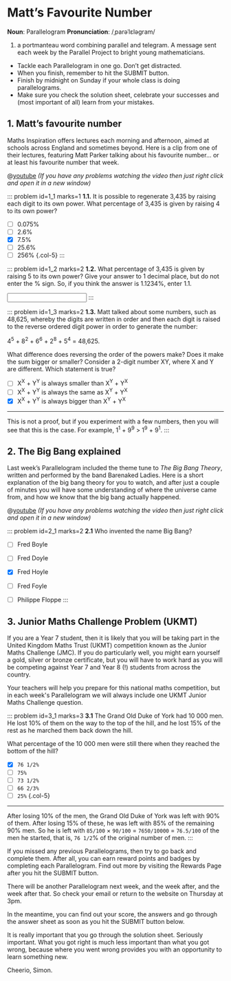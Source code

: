 # Matt’s Favourite Number

<div class="dictionary">

__Noun__: Parallelogram
__Pronunciation__: /ˌparəˈlɛləɡram/

1. a portmanteau word combining parallel and telegram. A message sent each
week by the Parallel Project to bright young mathematicians.

</div>

* Tackle each Parallelogram in one go. Don’t get distracted.
* When you finish, remember to hit the SUBMIT button.
*	Finish by midnight on Sunday if your whole class is doing parallelograms.
* Make sure you check the solution sheet, celebrate your successes and (most important of all) learn from your mistakes.


## 1. Matt’s favourite number

Maths Inspiration offers lectures each morning and afternoon, aimed at schools across England and sometimes beyond. Here is a clip from one of their lectures, featuring Matt Parker talking about his favourite number… or at least his favourite number that week.

@[youtube](wt5cRQY8F30?end=382&rel=0) _(If you have any problems watching the video then just right click and open it in a new window)_

::: problem id=1_1 marks=1
__1.1.__ It is possible to regenerate 3,435 by raising each digit to its own power. What percentage of 3,435 is given by raising 4 to its own power?

* [ ] 0.075%
* [ ] 2.6%
* [x] 7.5%
* [ ] 25.6%
* [ ] 256%
{.col-5}
:::

::: problem id=1_2 marks=2
__1.2.__ What percentage of 3,435 is given by raising 5 to its own power? Give your answer to 1 decimal place, but do not enter the % sign. So, if you think the answer is 1.1234%, enter 1.1.

<input type="number" solution="91.0"/>  
:::

::: problem id=1_3 marks=2
__1.3.__ Matt talked about some numbers, such as 48,625, whereby the digits are written in order and then each digit is raised to the reverse ordered digit power in order to generate the number:

4<sup>5</sup> + 8<sup>2</sup> + 6<sup>6</sup> + 2<sup>8</sup> + 5<sup>4</sup> = 48,625.

What difference does reversing the order of the powers make? Does it make the sum bigger or smaller? Consider a 2-digit number XY, where X and Y are different. Which statement is true?

* [ ] X<sup>X</sup> + Y<sup>Y</sup> is always smaller than X<sup>Y</sup> + Y<sup>X</sup>
* [ ] X<sup>X</sup> + Y<sup>Y</sup> is always the same as X<sup>Y</sup> + Y<sup>X</sup>
* [x] X<sup>X</sup> + Y<sup>Y</sup> is always bigger than X<sup>Y</sup> + Y<sup>X</sup>

---

This is not a proof, but if you experiment with a few numbers, then you will see that this is the case. For example, 1<sup>1</sup> + 9<sup>9</sup> > 1<sup>9</sup> + 9<sup>1</sup>.
:::


## 2. The Big Bang explained

Last week’s Parallelogram included the theme tune to _The Big Bang Theory_, written and performed by the band Barenaked Ladies. Here is a short explanation of the big bang theory for you to watch, and after just a couple of minutes you will have some understanding of where the universe came from, and how we know that the big bang actually happened.

@[youtube](6bPLY7orbVY?rel=0) _(If you have any problems watching the video then just right click and open it in a new window)_

::: problem id=2_1 marks=2
__2.1__ Who invented the name Big Bang?

* [ ] Fred Boyle
* [ ] Fred Doyle
* [x] Fred Hoyle
* [ ] Fred Foyle
* [ ] Philippe Floppe
:::


## 3.	Junior Maths Challenge Problem (UKMT)
<!--- (2013) --->

If you are a Year 7 student, then it is likely that you will be taking part in the United Kingdom Maths Trust (UKMT) competition known as the Junior Maths Challenge (JMC). If you do particularly well, you might earn yourself a gold, silver or bronze certificate, but you will have to work hard as you will be competing against Year 7 and Year 8 (!) students from across the country.

Your teachers will help you prepare for this national maths competition, but in each week's Parallelogram we will always include one UKMT Junior Maths Challenge question.

::: problem id=3_1 marks=3
__3.1__ The Grand Old Duke of York had 10 000 men. He lost 10% of them on the way to the top of the hill, and he lost 15% of the rest as he marched them back down the hill.

What percentage of the 10 000 men were still there when they reached the bottom of the hill?

* [x] `76 1/2%`
* [ ] `75%`
* [ ] `73 1/2%`
* [ ] `66 2/3%`
* [ ] `25%`
{.col-5}

---

After losing 10% of the men, the Grand Old Duke of York was left with 90% of them. After losing 15% of these, he was left with 85% of the remaining 90% men. So he is left with `85/100` × `90/100` = `7650/10000` = `76.5/100` of the men he started, that is, `76 1/2`% of the original number of men.
:::


If you missed any previous Parallelograms, then try to go back and complete them. After all, you can earn reward points and badges by completing each Parallelogram. Find out more by visiting the Rewards Page after you hit the SUBMIT button.

There will be another Parallelogram next week, and the week after, and the week after that. So check your email or return to the website on Thursday at 3pm.

In the meantime, you can find out your score, the answers and go through the answer sheet as soon as you hit the SUBMIT button below.

It is really important that you go through the solution sheet. Seriously important. What you got right is much less important than what you got wrong, because where you went wrong provides you with an opportunity to learn something new.

Cheerio,
Simon.
